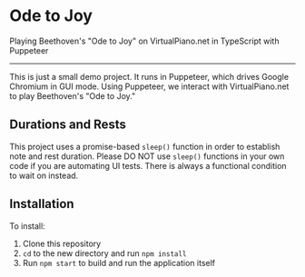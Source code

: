 # Ode to Joy
Playing Beethoven's "Ode to Joy" on VirtualPiano.net in TypeScript with Puppeteer

---

This is just a small demo project.  It runs in Puppeteer, which drives Google Chromium
in GUI mode.  Using Puppeteer, we interact with VirtualPiano.net
to play Beethoven's "Ode to Joy."

## Durations and Rests

This project uses a promise-based `sleep()` function in order to establish note
and rest duration.  Please DO NOT use `sleep()` functions in your own code if you are
automating UI tests.  There is always a functional condition to wait on instead.

## Installation

To install:
1. Clone this repository
2. `cd` to the new directory and run `npm install`
3. Run `npm start` to build and run the application itself
